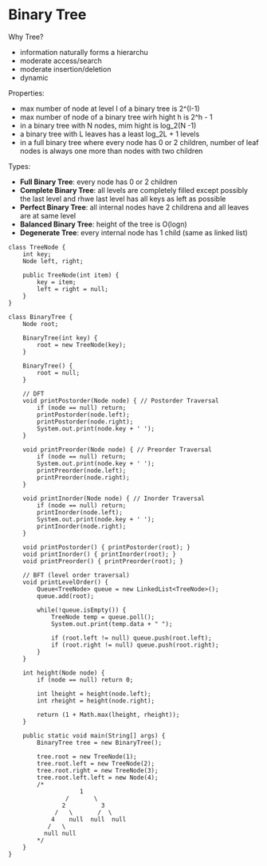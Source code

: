 # Binary Tree

Why Tree?
- information naturally forms a hierarchu
- moderate access/search
- moderate insertion/deletion
- dynamic

Properties:
- max number of node at level I of a binary tree is 2^(I-1)
- max number of node of a binary tree wirh hight h is 2^h - 1
- in a binary tree with N nodes, mim hight is log_2(N -1)
- a binary tree with L leaves has a least log_2L + 1 levels
- in a full binary tree where every node has 0 or 2 children, number of leaf nodes is always one more than nodes with two children

Types:
- **Full Binary Tree**: every node has 0 or 2 children
- **Complete Binary Tree**: all levels are completely filled except possibly the last level and rhwe last level has all keys as left as possible
- **Perfect Binary Tree**: all internal nodes have 2 childrena and all leaves are at same level
- **Balanced Binary Tree**: height of the tree is O(logn)
- **Degenerate Tree**: every internal node has 1 child (same as linked list)

```
class TreeNode {
    int key;
    Node left, right;

    public TreeNode(int item) {
        key = item;
        left = right = null;
    }
}

class BinaryTree {
    Node root;

    BinaryTree(int key) {
        root = new TreeNode(key);
    }

    BinaryTree() {
        root = null;
    }

    // DFT
    void printPostorder(Node node) { // Postorder Traversal
        if (node == null) return;
        printPostorder(node.left);
        printPostorder(node.right);
        System.out.print(node.key + ' ');
    }

    void printPreorder(Node node) { // Preorder Traversal
        if (node == null) return;
        System.out.print(node.key + ' ');
        printPreorder(node.left);
        printPreorder(node.right);
    }

    void printInorder(Node node) { // Inorder Traversal
        if (node == null) return;
        printInorder(node.left);
        System.out.print(node.key + ' ');
        printInorder(node.right);
    }

    void printPostorder() { printPostorder(root); }
    void printInorder() { printInorder(root); }
    void printPreorder() { printPreorder(root); }

    // BFT (level order traversal)
    void printLevelOrder() {
        Queue<TreeNode> queue = new LinkedList<TreeNode>();
        queue.add(root);

        while(!queue.isEmpty()) {
            TreeNode temp = queue.poll();
            System.out.print(temp.data + " ");

            if (root.left != null) queue.push(root.left);
            if (root.right != null) queue.push(root.right);
        }
    }

    int height(Node node) {
        if (node == null) return 0;

        int lheight = height(node.left);
        int rheight = height(node.right);

        return (1 + Math.max(lheight, rheight));
    }

    public static void main(String[] args) {
        BinaryTree tree = new BinaryTree();

        tree.root = new TreeNode(1);
        tree.root.left = new TreeNode(2);
        tree.root.right = new TreeNode(3);
        tree.root.left.left = new Node(4);
        /*
                    1
                /       \
               2          3
             /   \       /  \
            4    null  null  null
           /   \
          null null
        */
    }
}
```